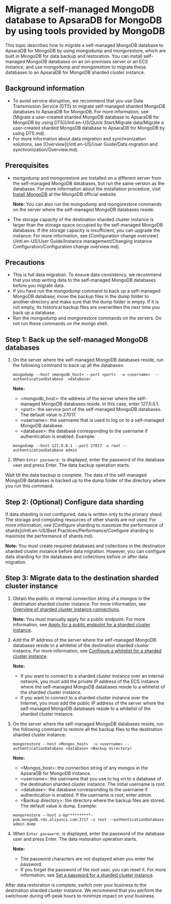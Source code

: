 # Migrate a self-managed MongoDB database to ApsaraDB for MongoDB by using tools provided by MongoDB

This topic describes how to migrate a self-managed MongoDB database to ApsaraDB for MongoDB by using mongodump and mongorestore, which are built in MongoDB for data backup and restoration. You can install self-managed MongoDB databases on an on-premises server or an ECS instance, and use mongodump and mongorestore to migrate these databases to an ApsaraDB for MongoDB sharded cluster instance.

## Background information

-   To avoid service disruption, we recommend that you use Data Transmission Service \(DTS\) to migrate self-managed sharded MongoDB databases to ApsaraDB for MongoDB. For more information, see [Migrate a user-created sharded MongoDB database to ApsaraDB for MongoDB by using DTS](/intl.en-US/Quick Start/Migrate data/Migrate a user-created sharded MongoDB database to ApsaraDB for MongoDB by using DTS.md).
-   For more information about data migration and synchronization solutions, see [Overview](/intl.en-US/User Guide/Data migration and synchronization/Overview.md).

## Prerequisites

-   mongodump and mongorestore are installed on a different server from the self-managed MongoDB databases, but run the same version as the databases. For more information about the installation procedure, visit [Install MongoDB](https://docs.mongodb.com/v3.4/installation/) at the MongoDB official website.

    **Note:** You can also run the mongodump and mongorestore commands on the server where the self-managed MongoDB databases reside.

-   The storage capacity of the destination sharded cluster instance is larger than the storage space occupied by the self-managed MongoDB databases. If the storage capacity is insufficient, you can upgrade the instance. For more information, see [Configuration change overview](/intl.en-US/User Guide/Instance management/Changing Instance Configuration/Configuration change overview.md).

## Precautions

-   This is full data migration. To ensure data consistency, we recommend that you stop writing data to the self-managed MongoDB databases before you migrate data.
-   If you have run the mongodump command to back up a self-managed MongoDB database, move the backup files in the dump folder to another directory and make sure that the dump folder is empty. If it is not empty, its historical backup files are overwritten the next time you back up a database.
-   Run the mongodump and mongorestore commands on the servers. Do not run these commands on the mongo shell.

## Step 1: Back up the self-managed MongoDB databases

1.  On the server where the self-managed MongoDB databases reside, run the following command to back up all the databases:

    ```
    mongodump --host <mongodb_host> --port <port>  -u <username>  --authenticationDatabase  <database>
    ```

    **Note:**

    -   <mongodb\_host\>: the address of the server where the self-managed MongoDB databases reside. In this case, enter 127.0.0.1.
    -   <port\>: the service port of the self-managed MongoDB databases. The default value is 27017.
    -   <username\>: the username that is used to log on to a self-managed MongoDB database.
    -   <database\>: the database corresponding to the username if authentication is enabled.
    Example:

    ```
    mongodump --host 127.0.0.1 --port 27017 -u root --authenticationDatabase admin
    ```

2.  When `Enter password:` is displayed, enter the password of the database user and press Enter. The data backup operation starts.

Wait till the data backup is complete. The data of the self-managed MongoDB databases is backed up to the dump folder of the directory where you run this command.

## Step 2: \(Optional\) Configure data sharding

If data sharding is not configured, data is written only to the primary shard. The storage and computing resources of other shards are not used. For more information, see [Configure sharding to maximize the performance of shards](/intl.en-US/Best Practices/Performance/Configure sharding to maximize the performance of shards.md).

**Note:** You must create required databases and collections in the destination sharded cluster instance before data migration. However, you can configure data sharding for the databases and collections before or after data migration.

## Step 3: Migrate data to the destination sharded cluster instance

1.  Obtain the public or internal connection string of a mongos in the destination sharded cluster instance. For more information, see [Overview of sharded cluster instance connections]().

    **Note:** You must manually apply for a public endpoint. For more information, see [Apply for a public endpoint for a sharded cluster instance]().

2.  Add the IP address of the server where the self-managed MongoDB databases reside to a whitelist of the destination sharded cluster instance. For more information, see [Configure a whitelist for a sharded cluster instance]().

    **Note:**

    -   If you want to connect to a sharded cluster instance over an internal network, you must add the private IP address of the ECS instance where the self-managed MongoDB databases reside to a whitelist of the sharded cluster instance.
    -   If you want to connect to a sharded cluster instance over the Internet, you must add the public IP address of the server where the self-managed MongoDB databases reside to a whitelist of the sharded cluster instance.
3.  On the server where the self-managed MongoDB databases reside, run the following command to restore all the backup files to the destination sharded cluster instance:

    ```
    mongorestore --host <Mongos_host>  -u <username> --authenticationDatabase <database> <Backup directory>
    ```

    **Note:**

    -   <Mongos\_host\>: the connection string of any mongos in the ApsaraDB for MongoDB instance.
    -   <username\>: the username that you use to log on to a database of the destination sharded cluster instance. The initial username is root.
    -   <database\>: the database corresponding to the username if authentication is enabled. If the username is root, enter admin.
    -   <Backup directory\>: the directory where the backup files are stored. The default value is dump.
    Example:

    ```
    mongorestore --host s-bp**********-pub.mongodb.rds.aliyuncs.com:3717 -u root --authenticationDatabase admin dump
    ```

4.  When `Enter password:` is displayed, enter the password of the database user and press Enter. The data restoration operation starts.

    **Note:**

    -   The password characters are not displayed when you enter the password.
    -   If you forget the password of the root user, you can reset it. For more information, see [Set a password for a sharded cluster instance]().

After data restoration is complete, switch over your business to the destination sharded cluster instance. We recommend that you perform the switchover during off-peak hours to minimize impact on your business.

